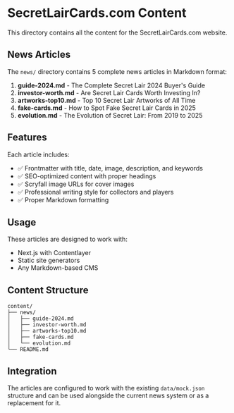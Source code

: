 # SecretLairCards.com Content

This directory contains all the content for the SecretLairCards.com website.

## News Articles

The `news/` directory contains 5 complete news articles in Markdown format:

1. **guide-2024.md** - The Complete Secret Lair 2024 Buyer's Guide
2. **investor-worth.md** - Are Secret Lair Cards Worth Investing In?
3. **artworks-top10.md** - Top 10 Secret Lair Artworks of All Time
4. **fake-cards.md** - How to Spot Fake Secret Lair Cards in 2025
5. **evolution.md** - The Evolution of Secret Lair: From 2019 to 2025

## Features

Each article includes:
- ✅ Frontmatter with title, date, image, description, and keywords
- ✅ SEO-optimized content with proper headings
- ✅ Scryfall image URLs for cover images
- ✅ Professional writing style for collectors and players
- ✅ Proper Markdown formatting

## Usage

These articles are designed to work with:
- Next.js with Contentlayer
- Static site generators
- Any Markdown-based CMS

## Content Structure

```
content/
├── news/
│   ├── guide-2024.md
│   ├── investor-worth.md
│   ├── artworks-top10.md
│   ├── fake-cards.md
│   └── evolution.md
└── README.md
```

## Integration

The articles are configured to work with the existing `data/mock.json` structure and can be used alongside the current news system or as a replacement for it.








